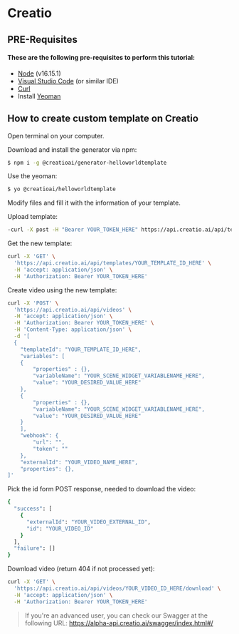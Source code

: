 # Creatio

## PRE-Requisites
#### These are the following pre-requisites to perform this tutorial:
- [Node](https://nodejs.org/en/) (v16.15.1)
- [Visual Studio Code](https://code.visualstudio.com/) (or similar IDE)
- [Curl](https://curl.se/download.html)
- Install [Yeoman](https://yeoman.io/)

## How to create custom template on Creatio

Open terminal on your computer.

Download and install the generator via npm:
```bash
$ npm i -g @creatioai/generator-helloworldtemplate
```
 
Use the yeoman:
```bash
$ yo @creatioai/helloworldtemplate
```

Modify files and fill it with the information of your template.

Upload template:
```bash
-curl -X post -H "Bearer YOUR_TOKEN_HERE" https://api.creatio.ai/api/templates 
```

Get the new template:
```bash
curl -X 'GET' \
  'https://api.creatio.ai/api/templates/YOUR_TEMPLATE_ID_HERE' \
  -H 'accept: application/json' \
  -H 'Authorization: Bearer YOUR_TOKEN_HERE'
```

Create video using the new template:
```bash
curl -X 'POST' \
  'https://api.creatio.ai/api/videos' \
  -H 'accept: application/json' \
  -H 'Authorization: Bearer YOUR_TOKEN_HERE' \
  -H 'Content-Type: application/json' \
  -d '[
  {
    "templateId": "YOUR_TEMPLATE_ID_HERE",
    "variables": [
    {
        "properties" : {}, 
        "variableName": "YOUR_SCENE_WIDGET_VARIABLENAME_HERE",
        "value": "YOUR_DESIRED_VALUE_HERE"
    },
    {
        "properties" : {}, 
        "variableName": "YOUR_SCENE_WIDGET_VARIABLENAME_HERE",
        "value": "YOUR_DESIRED_VALUE_HERE"
    }
    ],
    "webhook": {
        "url": "",
        "token": ""
    },
    "externalId": "YOUR_VIDEO_NAME_HERE",
    "properties": {},
]'

```

Pick the id form POST response, needed to download the video:
```bash
{
  "success": [
    {
      "externalId": "YOUR_VIDEO_EXTERNAL_ID",
      "id": "YOUR_VIDEO_ID"
    }
  ],
  "failure": []
}
```

Download video (return 404 if not processed yet):
```bash
curl -X 'GET' \
  'https://api.creatio.ai/api/videos/YOUR_VIDEO_ID_HERE/download' \
  -H 'accept: application/json' \
  -H 'Authorization: Bearer YOUR_TOKEN_HERE'
```

> If you're an advanced user, you can check our Swagger at the following URL: https://alpha-api.creatio.ai/swagger/index.html#/
